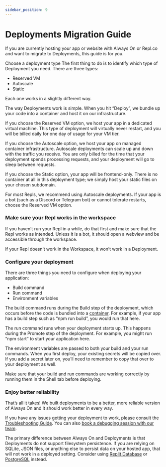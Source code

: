 ```yaml
---
sidebar_position: 9
---
```


# Deployments Migration Guide

If you are currently hosting your app or website with Always On or Repl.co and want to migrate to Deployments, this guide is for you.

Choose a deployment type
The first thing to do is to identify which type of Deployment you need. There are three types:
- Reserved VM
- Autoscale
- Static

Each one works in a slightly different way.

The way Deployments work is simple. When you hit “Deploy”, we bundle up your code into a container and host it on our infrastructure.

If you choose the Reserved VM option, we host your app in a dedicated virtual machine. This type of deployment will virtually never restart, and you will be billed daily for one day of usage for your VM tier.

If you choose the Autoscale option, we host your app on managed container infrastructure. Autoscale deployments can scale up and down with the traffic you receive. You are only billed for the time that your deployment spends processing requests, and your deployment will go to sleep between requests.

If you choose the Static option, your app will be frontend-only. There is no container at all in this deployment type; we simply host your static files on your chosen subdomain.

For most Repls, we recommend using Autoscale deployments. If your app is a bot (such as a Discord or Telegram bot) or cannot tolerate restarts, choose the Reserved VM option.

### Make sure your Repl works in the workspace
If you haven’t run your Repl in a while, do that first and make sure that the Repl works as intended. Unless it is a bot, it should open a webview and be accessible through the workspace.

If your Repl doesn’t work in the Workspace, it won’t work in a Deployment.

### Configure your deployment
There are three things you need to configure when deploying your application:
- Build command
- Run command
- Environment variables

The build command runs during the Build step of the deployment, which occurs before the code is bundled into a [container](https://www.docker.com/resources/what-container/). For example, if your app has a build step such as “npm run build”, you would run that here.

The run command runs when your deployment starts up. This happens during the Promote step of the deployment. For example, you might run “npm start” to start your application here.

The environment variables are passed to both your build and your run commands. When you first deploy, your existing secrets will be copied over. If you add a secret later on, you’ll need to remember to copy that over to your deployment as well.

Make sure that your build and run commands are working correctly by running them in the Shell tab before deploying.

### Enjoy better reliability
That’s all it takes! We built deployments to be a better, more reliable version of Always On and it should work better in every way.

If you have any issues getting your deployment to work, please consult the [Troubleshooting Guide](https://docs.replit.com/hosting/deployments/troubleshooting). You can also [book a debugging session with our team](https://calendly.com/debug-replit-deployments/20-minute-meeting).

The primary difference between Always On and Deployments is that Deployments do not support filesystem persistence. If you are relying on SQLite, JSON files, or anything else to persist data on your hosted app, that will not work in a deployed setting. Consider using [Replit Database](https://docs.replit.com/hosting/databases/replit-database) or [PostgreSQL](https://docs.replit.com/hosting/databases/postgresql-on-replit) instead.

